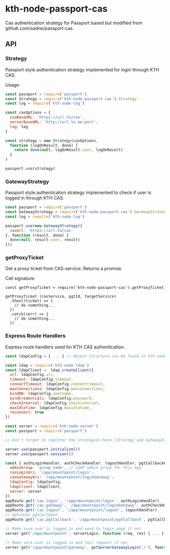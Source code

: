 # kth-node-passport-cas
Cas authentication strategy for Passport based but modified from github.com/sadne/passport-cas.

## API

### Strategy ### 
Passport style authentication strategy implemented for login through KTH CAS.

Usage:

```JavaScript
const passport = require('passport')
const Strategy = require('kth-node-passport-cas').Strategy
const log = require('kth-node-log')

const casOptions = {
  ssoBaseURL: 'https://url.to/cas',
  serverBaseURL: 'http://url.to.me:port',
  log: log
}

const strategy = new Strategy(casOptions,
  function (logOnResult, done) {
    return done(null, logOnResult.user, logOnResult)
  }
)

passport.use(strategy)
```

### GatewayStrategy ###
Passport style authentication strategy implemented to check if user is logged in through KTH CAS.

```JavaScript
const passport = require('passport')
const GatewayStrategy = require('kth-node-passport-cas').GatewayStrategy
const log = require('kth-node-log')

passport.use(new GatewayStrategy({
  casUrl: 'https://url.to/cas'
}, function (result, done) {
  done(null, result.user, result)
}))
```

### getProxyTicket ###
Get a proxy ticket from CAS-service. Returns a promise.

Call signature:

```
const getProxyTicket = require('kth-node-passport-cas').getProxyTicket

getProxyTicket (casService, pgtId, targetService)
  .then((ticket) => {
    // do something...
  })
  .catch((err) => {
    // do something...
  })
```


### Express Route Handlers ###
Express route handlers used for KTH CAS authentication.

```JavaScript
const ldapConfig = { ... } // Object structure can be found in kth-node-configuration

const ldap = require('kth-node-ldap')
const ldapClient =  ldap.createClient({
  url: ldapConfig.uri,
  timeout: ldapConfig.timeout,
  connectTimeout: ldapConfig.connecttimeout,
  maxConnections: ldapConfig.maxconnections,
  bindDN: ldapConfig.username,
  bindCredentials: ldapConfig.password,
  checkInterval: ldapConfig.checkinterval,
  maxIdleTime: ldapConfig.maxidletime,
  reconnect: true
})

const server = require('kth-node-server')
const passport = require('passport')

// Don't forget to register the strategies here (Strategy and GatewayStrategy shown above)

server.use(passport.initialize())
server.use(passport.session())

const { authLoginHandler, authCheckHandler, logoutHandler, pgtCallbackHandler, serverLogin, getServerGatewayLogin } = require('kth-node-passport-cas').routeHandlers({
  adminGroup: 'group_name', // LDAP admin group for this app
  casLoginUri: '/app/mountpoint/login',
  casGatewayUri: '/app/mountpoint/loginGateway',
  ldapConfig: ldapConfig,
  ldapClient: ldapClient,
  server: server
})
appRoute.get('cas.login', '/app/mountpoint/login', authLoginHandler)
appRoute.get('cas.gateway', '/app/mountpoint/loginGateway', authCheckHandler)
appRoute.get('cas.logout', '/app/mountpoint/logout', logoutHandler)
// Optional pgtCallback
appRoute.get('cas.pgtCallback', '/app/mountpoint/pgtCallback', pgtCallbackHandler)

// Make sure user is logged in and send to login page if not
server.get('/app/mountpoint', serverLogin, function (req, res) { ... })

// Make sure user is logged in and fail request if not
server.get('/app/mountpoint/gateway', getServerGatewayLogin('/'), function (req, res) { ... })
```
